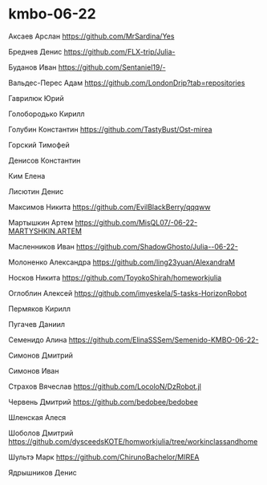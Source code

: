 # kmbo-06-22
Аксаев Арслан https://github.com/MrSardina/Yes

Бреднев Денис https://github.com/FLX-trip/Julia-

Буданов Иван https://github.com/Sentaniel19/-

Вальдес-Перес Адам https://github.com/LondonDrip?tab=repositories

Гаврилюк Юрий 

Голобородько Кирилл 

Голубин Константин https://github.com/TastyBust/Ost-mirea

Горский Тимофей 

Денисов Константин

Ким Елена 

Лисютин Денис 

Максимов Никита https://github.com/EvilBlackBerry/qqqww

Мартышкин Артем https://github.com/MisQL07/-06-22-MARTYSHKIN.ARTEM

Масленников Иван https://github.com/ShadowGhosto/Julia--06-22-

Молоненко Александра https://github.com/ling23yuan/AlexandraM

Носков Никита https://github.com/ToyokoShirah/homeworkjulia

Оглоблин Алексей https://github.com/imyeskela/5-tasks-HorizonRobot

Пермяков Кирилл 

Пугачев Даниил

Семенидо Алина https://github.com/ElinaSSSem/Semenido-KMBO-06-22-

Симонов Дмитрий 

Симонов Иван

Страхов Вячеслав https://github.com/LocoloN/DzRobot.jl

Червень Дмитрий https://github.com/bedobee/bedobee

Шленская Алеся 

Шоболов Дмитрий https://github.com/dysceedsKOTE/homworkjulia/tree/workinclassandhome

Шультэ Марк https://github.com/ChirunoBachelor/MIREA

Ядрышников Денис 

